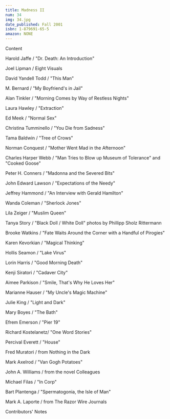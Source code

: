 ```yaml
---
title: Madness II
num: 34
img: 34.jpg
date_published: Fall 2001
isbn: 1-879691-65-5
amazon: NONE
---
```


Content

Harold Jaffe / "Dr. Death: An Introduction"

Joel Lipman / Eight Visuals

David Yandell Todd / "This Man"

M. Bernard / "My Boyfriend's in Jail"

Alan Tinkler / "Morning Comes by Way of Restless Nights"

Laura Hawley / "Extraction"

Ed Meek / "Normal Sex"

Christina Tumminello / "You Die from Sadness"

Tama Baldwin / "Tree of Crows"

Norman Conquest / "Mother Went Mad in the Afternoon"

Charles Harper Webb / "Man Tries to Blow up Museum of Tolerance" and "Cooked Goose"

Peter H. Conners / "Madonna and the Severed Bits"

John Edward Lawson / "Expectations of the Needy"

Jeffrey Hammond / "An Interview with Gerald Hamilton"

Wanda Coleman / "Sherlock Jones"

Lila Zeiger / "Muslim Queen"

Tanya Story / "Black Doll / White Doll" photos by Phillipp Sholz Rittermann

Brooke Watkins / "Fate Waits Around the Corner with a Handful of Pirogies"

Karen Kevorkian / "Magical Thinking"

Hollis Seamon / "Lake Virus"

Lorin Harris / "Good Morning Death"

Kenji Siratori / "Cadaver City"

Aimee Parkison / "Smile, That's Why He Loves Her"

Marianne Hauser / "My Uncle's Magic Machine"

Julie King / "Light and Dark"

Mary Boyes / "The Bath"

Efrem Emerson / "Pier 19"

Richard Kostelanetz/ "One Word Stories"

Percival Everett / "House"

Fred Muratori / from Nothing in the Dark

Mark Axelrod / "Van Gogh Potatoes"

John A. Williams / from the novel Colleagues

Michael Filas / "In Corp"

Bart Plantenga / "Spermatogonia, the Isle of Man"

Mark A. Laporte / from The Razor Wire Journals

Contributors' Notes

